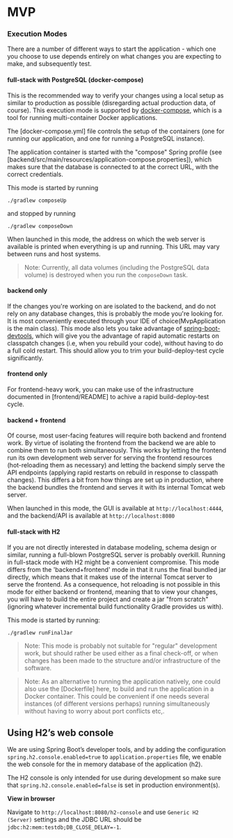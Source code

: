# MVP

### Execution Modes
There are a number of different ways to start the application - which one you
choose to use depends entirely on what changes you are expecting to make, and
subsequently test.

#### full-stack with PostgreSQL (docker-compose)
This is the recommended way to verify your changes using a local setup as
similar to production as possible (disregarding actual production data, of
course). This execution mode is supported by
[docker-compose](https://docs.docker.com/compose/), which is a tool for running
multi-container Docker applications.

The [docker-compose.yml] file controls the setup of the containers (one for
running our application, and one for running a PostgreSQL instance).

The application container is started with the "compose" Spring profile (see
[backend/src/main/resources/application-compose.properties]), which makes sure
that the database is connected to at the correct URL, with the correct
credentials.

This mode is started by running

```
./gradlew composeUp
```

and stopped by running

```
./gradlew composeDown
```

When launched in this mode, the address on which the web server is available is
printed when everything is up and running. This URL may vary between runs and
host systems.

> Note: Currently, all data volumes (including the PostgreSQL data volume) is destroyed when you run the `composeDown` task.

#### backend only
If the changes you're working on are isolated to the backend, and do not rely
on any database changes, this is probably the mode you're looking for. It is
most conveniently executed through your IDE of choice(MvpApplication is the
main class). This mode also lets you take advantage of
[spring-boot-devtools](https://docs.spring.io/spring-boot/docs/current/reference/html/using-boot-devtools.html),
which will give you the advantage of rapid automatic restarts on classpatch
changes (i.e, when you rebuild your code), without having to do a full cold
restart. This should allow you to trim your build-deploy-test cycle
significantly.

#### frontend only
For frontend-heavy work, you can make use of the infrastructure documented in
[frontend/README] to achive a rapid build-deploy-test cycle.

#### backend + frontend
Of course, most user-facing features will require both backend and frontend
work. By virtue of isolating the frontend from the backend we are able to
combine them to run both simultaneously. This works by letting the frontend run
its own development web server for serving the frontend resources
(hot-reloading them as necessary) and letting the backend simply serve the API
endpoints (applying rapid restarts on rebuild in response to classpath
changes). This differs a bit from how things are set up in production, where
the backend bundles the frontend and serves it with its internal Tomcat web
server.

When launched in this mode, the GUI is available at `http://localhost:4444`, and
the backend/API is available at `http://localhost:8080`

#### full-stack with H2
If you are not directly interested in database modeling, schema design or
similar, running a full-blown PostgreSQL server is probably overkill. Running
in full-stack mode with H2 might be a convenient compromise. This mode differs
from the 'backend+frontend' mode in that it runs the final bundled jar
directly, which means that it makes use of the internal Tomcat server to serve
the frontend. As a consequence, hot reloading is not possible in this mode for
either backend or frontend, meaning that to view your changes, you will have to
build the entire project and create a jar "from scratch" (ignoring whatever
incremental build functionality Gradle provides us with).

This mode is started by running:
```
./gradlew runFinalJar
```

> Note: This mode is probably not suitable for "regular" development work, but
> should rather be used either as a final check-off, or when changes has been
> made to the structure and/or infrastructure of the software.

> Note: As an alternative to running the application natively, one could also
> use the [Dockerfile] here, to build and run the application in a Docker
> container. This could be convenient if one needs several instances (of
> different versions perhaps) running simultaneously without having to worry
> about port conflicts etc,.

## Using H2’s web console

We are using Spring Boot’s developer tools, and by adding the configuration
`spring.h2.console.enabled=true` to `application.properties` file, we enable
the web console for the in memory database of the application (h2).

The H2 console is only intended for use during development so make sure that
`spring.h2.console.enabled=false` is set in production environment(s).

**View in browser** 

Navigate to `http://localhost:8080/h2-console` and use `Generic H2 (Server)`
settings and the JDBC URL should be `jdbc:h2:mem:testdb;DB_CLOSE_DELAY=-1`.

